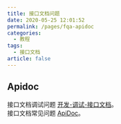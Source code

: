 ```yaml
---
title: 接口文档问题
date: 2020-05-25 12:01:52
permalink: /pages/fqa-apidoc
categories: 
  - 教程
tags: 
  - 接口文档
article: false
---
```


## Apidoc

接口文档调试问题 [开发-调试-接口文档](../../20.%E5%BC%80%E5%8F%91/30.%E8%B0%83%E8%AF%95/10.apidoc.md)。  
接口文档常见问题 [ApiDoc](https://docs.apidoc.icu/help/)。
